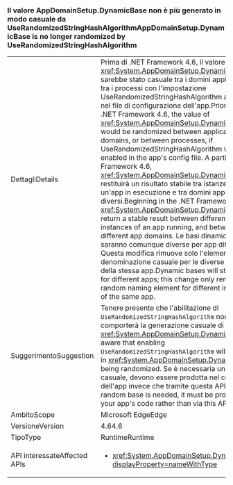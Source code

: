 ### <a name="appdomainsetupdynamicbase-is-no-longer-randomized-by-userandomizedstringhashalgorithm"></a><span data-ttu-id="84fa1-101">Il valore AppDomainSetup.DynamicBase non è più generato in modo casuale da UseRandomizedStringHashAlgorithm</span><span class="sxs-lookup"><span data-stu-id="84fa1-101">AppDomainSetup.DynamicBase is no longer randomized by UseRandomizedStringHashAlgorithm</span></span>

|   |   |
|---|---|
|<span data-ttu-id="84fa1-102">Dettagli</span><span class="sxs-lookup"><span data-stu-id="84fa1-102">Details</span></span>|<span data-ttu-id="84fa1-103">Prima di .NET Framework 4.6, il valore di <xref:System.AppDomainSetup.DynamicBase> sarebbe stato casuale tra i domini applicazione o tra i processi con l'impostazione UseRandomizedStringHashAlgorithm abilitata nel file di configurazione dell'app.</span><span class="sxs-lookup"><span data-stu-id="84fa1-103">Prior to the .NET Framework 4.6, the value of <xref:System.AppDomainSetup.DynamicBase> would be randomized between application domains, or between processes, if UseRandomizedStringHashAlgorithm was enabled in the app's config file.</span></span> <span data-ttu-id="84fa1-104">A partire da .NET Framework 4.6, <xref:System.AppDomainSetup.DynamicBase> restituirà un risultato stabile tra istanze diverse di un'app in esecuzione e tra domini app diversi.</span><span class="sxs-lookup"><span data-stu-id="84fa1-104">Beginning in the .NET Framework 4.6, <xref:System.AppDomainSetup.DynamicBase> will return a stable result between different instances of an app running, and between different app domains.</span></span> <span data-ttu-id="84fa1-105">Le basi dinamiche saranno comunque diverse per app differenti. Questa modifica rimuove solo l'elemento di denominazione casuale per le diverse istanze della stessa app.</span><span class="sxs-lookup"><span data-stu-id="84fa1-105">Dynamic bases will still differ for different apps; this change only removes the random naming element for different instances of the same app.</span></span>|
|<span data-ttu-id="84fa1-106">Suggerimento</span><span class="sxs-lookup"><span data-stu-id="84fa1-106">Suggestion</span></span>|<span data-ttu-id="84fa1-107">Tenere presente che l'abilitazione di <code>UseRandomizedStringHashAlgorithm</code> non comporterà la generazione casuale di <xref:System.AppDomainSetup.DynamicBase>.</span><span class="sxs-lookup"><span data-stu-id="84fa1-107">Be aware that enabling <code>UseRandomizedStringHashAlgorithm</code> will not result in <xref:System.AppDomainSetup.DynamicBase> being randomized.</span></span> <span data-ttu-id="84fa1-108">Se è necessaria una base casuale, devono essere prodotta nel codice dell'app invece che tramite questa API.</span><span class="sxs-lookup"><span data-stu-id="84fa1-108">If a random base is needed, it must be produced in your app's code rather than via this API.</span></span>|
|<span data-ttu-id="84fa1-109">Ambito</span><span class="sxs-lookup"><span data-stu-id="84fa1-109">Scope</span></span>|<span data-ttu-id="84fa1-110">Microsoft Edge</span><span class="sxs-lookup"><span data-stu-id="84fa1-110">Edge</span></span>|
|<span data-ttu-id="84fa1-111">Versione</span><span class="sxs-lookup"><span data-stu-id="84fa1-111">Version</span></span>|<span data-ttu-id="84fa1-112">4.6</span><span class="sxs-lookup"><span data-stu-id="84fa1-112">4.6</span></span>|
|<span data-ttu-id="84fa1-113">Tipo</span><span class="sxs-lookup"><span data-stu-id="84fa1-113">Type</span></span>|<span data-ttu-id="84fa1-114">Runtime</span><span class="sxs-lookup"><span data-stu-id="84fa1-114">Runtime</span></span>|
|<span data-ttu-id="84fa1-115">API interessate</span><span class="sxs-lookup"><span data-stu-id="84fa1-115">Affected APIs</span></span>|<ul><li><xref:System.AppDomainSetup.DynamicBase?displayProperty=nameWithType></li></ul>|


